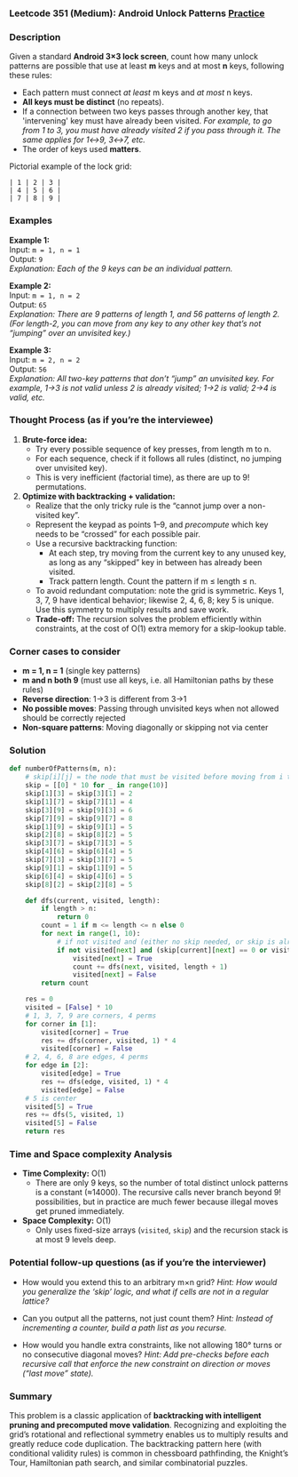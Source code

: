 ### Leetcode 351 (Medium): Android Unlock Patterns [Practice](https://leetcode.com/problems/android-unlock-patterns)

### Description  
Given a standard **Android 3×3 lock screen**, count how many unlock patterns are possible that use at least **m** keys and at most **n** keys, following these rules:
- Each pattern must connect *at least* m keys and *at most* n keys.
- **All keys must be distinct** (no repeats).
- If a connection between two keys passes through another key, that 'intervening' key must have already been visited. *For example, to go from 1 to 3, you must have already visited 2 if you pass through it. The same applies for 1↔9, 3↔7, etc.*
- The order of keys used **matters**.

Pictorial example of the lock grid:
```
| 1 | 2 | 3 |
| 4 | 5 | 6 |
| 7 | 8 | 9 |
```

### Examples  

**Example 1:**  
Input: `m = 1, n = 1`  
Output: `9`  
*Explanation: Each of the 9 keys can be an individual pattern.*

**Example 2:**  
Input: `m = 1, n = 2`  
Output: `65`  
*Explanation: There are 9 patterns of length 1, and 56 patterns of length 2. (For length-2, you can move from any key to any other key that’s not “jumping” over an unvisited key.)*

**Example 3:**  
Input: `m = 2, n = 2`  
Output: `56`  
*Explanation: All two-key patterns that don’t “jump” an unvisited key. For example, 1→3 is not valid unless 2 is already visited; 1→2 is valid; 2→4 is valid, etc.*


### Thought Process (as if you’re the interviewee)  
1. **Brute-force idea:**  
   - Try every possible sequence of key presses, from length m to n.
   - For each sequence, check if it follows all rules (distinct, no jumping over unvisited key).
   - This is very inefficient (factorial time), as there are up to 9! permutations.
2. **Optimize with backtracking + validation:**  
   - Realize that the only tricky rule is the “cannot jump over a non-visited key”.
   - Represent the keypad as points 1–9, and *precompute* which key needs to be “crossed” for each possible pair.
   - Use a recursive backtracking function:
     - At each step, try moving from the current key to any unused key, as long as any “skipped” key in between has already been visited.
     - Track pattern length. Count the pattern if m ≤ length ≤ n.
   - To avoid redundant computation: note the grid is symmetric. Keys 1, 3, 7, 9 have identical behavior; likewise 2, 4, 6, 8; key 5 is unique. Use this symmetry to multiply results and save work.
   - **Trade-off:** The recursion solves the problem efficiently within constraints, at the cost of O(1) extra memory for a skip-lookup table.

### Corner cases to consider  
- **m = 1, n = 1** (single key patterns)
- **m and n both 9** (must use all keys, i.e. all Hamiltonian paths by these rules)
- **Reverse direction**: 1→3 is different from 3→1
- **No possible moves**: Passing through unvisited keys when not allowed should be correctly rejected
- **Non-square patterns**: Moving diagonally or skipping not via center

### Solution

```python
def numberOfPatterns(m, n):
    # skip[i][j] = the node that must be visited before moving from i to j, or 0 if nothing is skipped
    skip = [[0] * 10 for _ in range(10)]
    skip[1][3] = skip[3][1] = 2
    skip[1][7] = skip[7][1] = 4
    skip[3][9] = skip[9][3] = 6
    skip[7][9] = skip[9][7] = 8
    skip[1][9] = skip[9][1] = 5
    skip[2][8] = skip[8][2] = 5
    skip[3][7] = skip[7][3] = 5
    skip[4][6] = skip[6][4] = 5
    skip[7][3] = skip[3][7] = 5
    skip[9][1] = skip[1][9] = 5
    skip[6][4] = skip[4][6] = 5
    skip[8][2] = skip[2][8] = 5

    def dfs(current, visited, length):
        if length > n:
            return 0
        count = 1 if m <= length <= n else 0
        for next in range(1, 10):
            # if not visited and (either no skip needed, or skip is already visited)
            if not visited[next] and (skip[current][next] == 0 or visited[skip[current][next]]):
                visited[next] = True
                count += dfs(next, visited, length + 1)
                visited[next] = False
        return count

    res = 0
    visited = [False] * 10
    # 1, 3, 7, 9 are corners, 4 perms
    for corner in [1]:
        visited[corner] = True
        res += dfs(corner, visited, 1) * 4
        visited[corner] = False
    # 2, 4, 6, 8 are edges, 4 perms
    for edge in [2]:
        visited[edge] = True
        res += dfs(edge, visited, 1) * 4
        visited[edge] = False
    # 5 is center
    visited[5] = True
    res += dfs(5, visited, 1)
    visited[5] = False
    return res
```

### Time and Space complexity Analysis  

- **Time Complexity:** O(1)
  - There are only 9 keys, so the number of total distinct unlock patterns is a constant (≈14000). The recursive calls never branch beyond 9! possibilities, but in practice are much fewer because illegal moves get pruned immediately.
- **Space Complexity:** O(1)
  - Only uses fixed-size arrays (`visited`, `skip`) and the recursion stack is at most 9 levels deep.

### Potential follow-up questions (as if you’re the interviewer)  

- How would you extend this to an arbitrary m×n grid?
  *Hint: How would you generalize the ‘skip’ logic, and what if cells are not in a regular lattice?*

- Can you output all the patterns, not just count them?
  *Hint: Instead of incrementing a counter, build a path list as you recurse.*

- How would you handle extra constraints, like not allowing 180° turns or no consecutive diagonal moves?
  *Hint: Add pre-checks before each recursive call that enforce the new constraint on direction or moves (“last move” state).*

### Summary
This problem is a classic application of **backtracking with intelligent pruning and precomputed move validation**. Recognizing and exploiting the grid’s rotational and reflectional symmetry enables us to multiply results and greatly reduce code duplication. The backtracking pattern here (with conditional validity rules) is common in chessboard pathfinding, the Knight’s Tour, Hamiltonian path search, and similar combinatorial puzzles.
